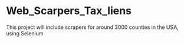 # Web_Scarpers_Tax_liens

This project will include scrapers for around 3000 counties in the USA, using Selenium

